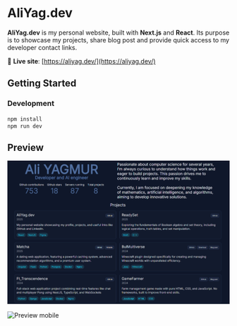 # AliYag.dev

**AliYag.dev** is my personal website, built with **Next.js** and **React**. Its purpose is to showcase my projects, share blog post and provide quick access to my developer contact links.

🔗 **Live site**: [https://aliyag.dev/](https://aliyag.dev/)

## Getting Started

### Development
```
npm install
npm run dev
```

## Preview

![Preview mobile](public/ReadmeDesktop.png)

![Preview mobile](public/ReadmeMobile.gif)